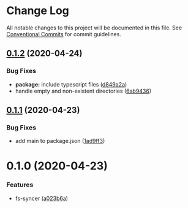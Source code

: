 # Change Log

All notable changes to this project will be documented in this file.
See [Conventional Commits](https://conventionalcommits.org) for commit guidelines.

## [0.1.2](https://github.com/mmkal/ts/compare/fs-syncer@0.1.1...fs-syncer@0.1.2) (2020-04-24)


### Bug Fixes

* **package:** include typescript files ([d849a2a](https://github.com/mmkal/ts/commit/d849a2a5687f088780eaf7e64f26464587ed2d8f))
* handle empty and non-existent directories ([6ab9436](https://github.com/mmkal/ts/commit/6ab9436af5d399213a0462613422084b2e9196f3))





## [0.1.1](https://github.com/mmkal/ts/compare/fs-syncer@0.1.0...fs-syncer@0.1.1) (2020-04-23)


### Bug Fixes

* add main to package.json ([1ad9ff3](https://github.com/mmkal/ts/commit/1ad9ff356539e4ca14b670032e3fbb0cfc29f454))





# 0.1.0 (2020-04-23)


### Features

* fs-syncer ([a023b6a](https://github.com/mmkal/ts/commit/a023b6a84858b528cc9c368ed6a190b37d7d6efc))
